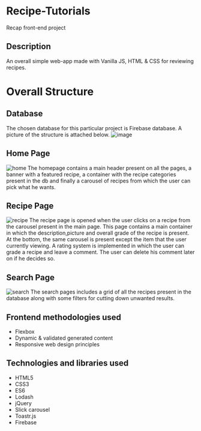 # Recipe-Tutorials
Recap front-end project

## Description
An overall simple web-app made with Vanilla JS, HTML & CSS for reviewing recipes.

# Overall Structure

## Database
The chosen database for this particular project is Firebase database. A picture of the structure is attached below.
![image](https://user-images.githubusercontent.com/50795013/119494582-23d0c680-bd6a-11eb-8a08-6d1b23a6b85b.png)


## Home Page
![home](https://user-images.githubusercontent.com/50795013/119494255-c50b4d00-bd69-11eb-9ac0-243fee1e6154.png)
The homepage contains a main header present on all the pages, a banner with a featured recipe, a container with the recipe categories present in the db and finally a carousel of recipes from which the user can pick what he wants.

## Recipe Page
![recipe](https://user-images.githubusercontent.com/50795013/119494927-832ed680-bd6a-11eb-9ea8-5e792daeeb3e.png)
The recipe page is opened when the user clicks on a recipe from the carousel present in the main page.
This page contains a main container in which the description,picture and overall grade of the recipe is present.
At the bottom, the same carousel is present except the item that the user currently viewing.
A rating system is implemented in which the user can grade a recipe and leave a comment. The user can delete his comment later on if he decides so.

## Search Page
![search](https://user-images.githubusercontent.com/50795013/119495576-3697cb00-bd6b-11eb-9c0f-4777217c6cfc.png)
The search pages includes a grid of all the recipes present in the database along with some filters for cutting down unwanted results.

## Frontend methodologies used
- Flexbox
- Dynamic & validated generated content
- Responsive web design principles

## Technologies and libraries used
- HTML5
- CSS3
- ES6
- Lodash
- jQuery
- Slick carousel
- Toastr.js
- Firebase




